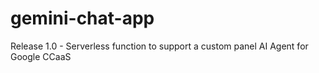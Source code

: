 # gemini-chat-app
Release 1.0 - Serverless function to support a custom panel AI Agent for Google CCaaS
